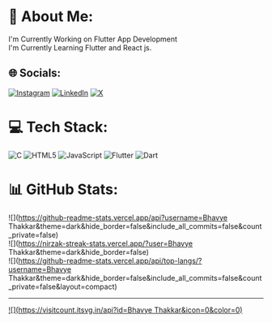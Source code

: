 # 💫 About Me:
 I'm Currently Working on Flutter App Development<br>I'm Currently Learning Flutter and React js.


## 🌐 Socials:
[![Instagram](https://img.shields.io/badge/Instagram-%23E4405F.svg?logo=Instagram&logoColor=white)](https://instagram.com/https://www.instagram.com/typically_bhavye) [![LinkedIn](https://img.shields.io/badge/LinkedIn-%230077B5.svg?logo=linkedin&logoColor=white)](https://linkedin.com/in/https://www.linkedin.com/in/bhavye-thakkar-0b086830a) [![X](https://img.shields.io/badge/X-black.svg?logo=X&logoColor=white)](https://x.com/https://x.com/BhavyeThakkar) 

# 💻 Tech Stack:
![C](https://img.shields.io/badge/c-%2300599C.svg?style=for-the-badge&logo=c&logoColor=white) ![HTML5](https://img.shields.io/badge/html5-%23E34F26.svg?style=for-the-badge&logo=html5&logoColor=white) ![JavaScript](https://img.shields.io/badge/javascript-%23323330.svg?style=for-the-badge&logo=javascript&logoColor=%23F7DF1E) ![Flutter](https://img.shields.io/badge/Flutter-%2302569B.svg?style=for-the-badge&logo=Flutter&logoColor=white) ![Dart](https://img.shields.io/badge/dart-%230175C2.svg?style=for-the-badge&logo=dart&logoColor=white)
# 📊 GitHub Stats:
![](https://github-readme-stats.vercel.app/api?username=Bhavye Thakkar&theme=dark&hide_border=false&include_all_commits=false&count_private=false)<br/>
![](https://nirzak-streak-stats.vercel.app/?user=Bhavye Thakkar&theme=dark&hide_border=false)<br/>
![](https://github-readme-stats.vercel.app/api/top-langs/?username=Bhavye Thakkar&theme=dark&hide_border=false&include_all_commits=false&count_private=false&layout=compact)

---
[![](https://visitcount.itsvg.in/api?id=Bhavye Thakkar&icon=0&color=0)](https://visitcount.itsvg.in)

<!-- Proudly created with GPRM ( https://gprm.itsvg.in ) -->
